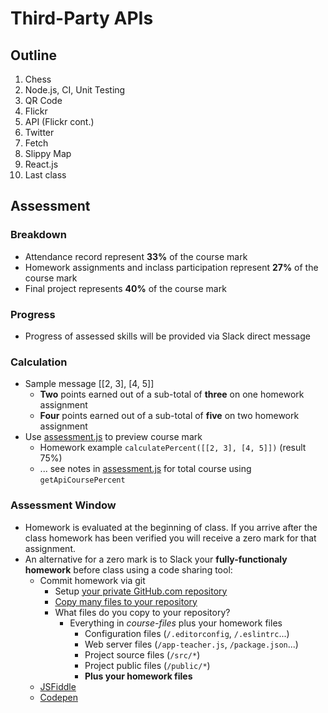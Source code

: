 # Third-Party APIs

## Outline
1. Chess
1. Node.js, CI, Unit Testing
1. QR Code
1. Flickr
1. API (Flickr cont.)
1. Twitter
1. Fetch
1. Slippy Map
1. React.js
1. Last class

## Assessment

### Breakdown
* Attendance record represent **33%** of the course mark
* Homework assignments and inclass participation represent **27%** of the course mark
* Final project represents **40%** of the course mark

### Progress
* Progress of assessed skills will be provided via Slack direct message

### Calculation
* Sample message [[2, 3], [4, 5]]
	* **Two** points earned out of a sub-total of **three** on one homework assignment
	* **Four** points earned out of a sub-total of **five** on two homework assignment
* Use [assessment.js](../../src/js/assessment.js) to preview course mark
	* Homework example `calculatePercent([[2, 3], [4, 5]])` (result 75%)
	* ... see notes in [assessment.js](../../src/js/assessment.js) for total course using `getApiCoursePercent`

### Assessment Window
* Homework is evaluated at the beginning of class. If you arrive after the class homework has been verified you will receive a zero mark for that assignment.
* An alternative for a zero mark is to Slack your **fully-functionaly homework** before class using a code sharing tool:
	* Commit homework via git
		* Setup [your private GitHub.com repository](https://help.github.com/articles/create-a-repo/)
		* [Copy many files to your repository](https://confluence.atlassian.com/bitbucket/copy-your-repository-and-add-files-729980492.html)
		* What files do you copy to your repository?
			* Everything in *course-files* plus your homework files
				* Configuration files (`/.editorconfig`, `/.eslintrc`...)
				* Web server files (`/app-teacher.js`, `/package.json`...)
				* Project source files (`/src/*`)
				* Project public files (`/public/*`)
				* **Plus your homework files**
	* [JSFiddle](https://jsfiddle.net/)
	* [Codepen](https://codepen.io/pen/)
